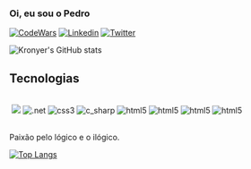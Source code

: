 ### Oi, eu sou o Pedro

[![CodeWars](https://img.shields.io/badge/Codewars-B1361E?style=for-the-badge&logo=Codewars&logoColor=white)](https://www.codewars.com/users/kronyer)
[![Linkedin](https://img.shields.io/badge/LinkedIn-0077B5?style=for-the-badge&logo=linkedin&logoColor=white)](https://www.linkedin.com/in/pedro-mila/)
[![Twitter](https://img.shields.io/badge/Twitter-1DA1F2?style=for-the-badge&logo=twitter&logoColor=white)](https://twitter.com/DevDinheiro)

![Kronyer's GitHub stats](https://github-readme-stats.vercel.app/api?username=kronyer&show_icons=true&theme=tokyonight)


## Tecnologias
<div style=display: inline_block>
<br/>
  <img src="https://img.shields.io/badge/Ubuntu-E95420?style=for-the-badge&logo=ubuntu&logoColor=white" alt="">
  <img src="https://img.shields.io/badge/React-20232A?style=for-the-badge&logo=react&logoColor=61DAFB">
<img alt=".net" src="https://img.shields.io/badge/.NET-5C2D91?style=for-the-badge&logo=.net&logoColor=white">
<img alt="css3" src="https://img.shields.io/badge/CSS3-1572B6?style=for-the-badge&logo=css3&logoColor=white">
<img alt="c_sharp" src="https://img.shields.io/badge/C%23-239120?style=for-the-badge&logo=c-sharp&logoColor=white">
<img alt="html5" src="https://img.shields.io/badge/HTML5-E34F26?style=for-the-badge&logo=html5&logoColor=white">
<img alt="html5" src="https://img.shields.io/badge/Microsoft_SQL_Server-CC2927?style=for-the-badge&logo=microsoft-sql-server&logoColor=whitee">
<img alt="html5" src="https://img.shields.io/badge/MySQL-00000F?style=for-the-badge&logo=mysql&logoColor=white">
<img alt="html5" src="https://img.shields.io/badge/SQLite-07405E?style=for-the-badge&logo=sqlite&logoColor=white">
  <img src="https://img.shields.io/badge/PostgreSQL-316192?style=for-the-badge&logo=postgresql&logoColor=white" alt="">
  


  
</div>
<br/>

Paixão pelo lógico e o ilógico.

[![Top Langs](https://github-readme-stats.vercel.app/api/top-langs/?username=kronyer&show_icons=true&theme=tokyonight)](https://github.com/kronyer/github-readme-stats)
